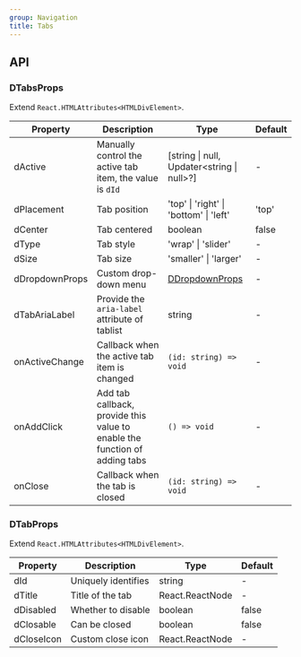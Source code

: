 ```yaml
---
group: Navigation
title: Tabs
---
```


## API

### DTabsProps

Extend `React.HTMLAttributes<HTMLDivElement>`.

<!-- prettier-ignore-start -->
| Property | Description | Type | Default | 
| --- | --- | --- | --- | 
| dActive | Manually control the active tab item, the value is `dId` | [string \| null, Updater\<string \| null\>?] | - |
| dPlacement | Tab position | 'top' \| 'right' \| 'bottom' \| 'left'  | 'top' |
| dCenter | Tab centered | boolean | false |
| dType | Tab style | 'wrap' \| 'slider' | - |
| dSize | Tab size | 'smaller' \| 'larger' | - |
| dDropdownProps | Custom drop-down menu | [DDropdownProps](/components/Dropdown#DDropdownProps) | - |
| dTabAriaLabel | Provide the `aria-label` attribute of tablist | string | - |
| onActiveChange | Callback when the active tab item is changed | `(id: string) => void` | - |
| onAddClick | Add tab callback, provide this value to enable the function of adding tabs | `() => void` | - |
| onClose | Callback when the tab is closed | `(id: string) => void` | - |
<!-- prettier-ignore-end -->

### DTabProps

Extend `React.HTMLAttributes<HTMLDivElement>`.

<!-- prettier-ignore-start -->
| Property | Description | Type | Default | 
| --- | --- | --- | --- | 
| dId | Uniquely identifies | string | - |
| dTitle | Title of the tab | React.ReactNode | - |
| dDisabled | Whether to disable | boolean | false |
| dClosable | Can be closed | boolean | false |
| dCloseIcon | Custom close icon | React.ReactNode | - |
<!-- prettier-ignore-end -->
